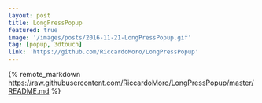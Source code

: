 ```yaml
---
layout: post
title: LongPressPopup
featured: true
image: '/images/posts/2016-11-21-LongPressPopup.gif'
tag: [popup, 3dtouch]
link: 'https://github.com/RiccardoMoro/LongPressPopup'
---
```


{% remote_markdown https://raw.githubusercontent.com/RiccardoMoro/LongPressPopup/master/README.md %}
